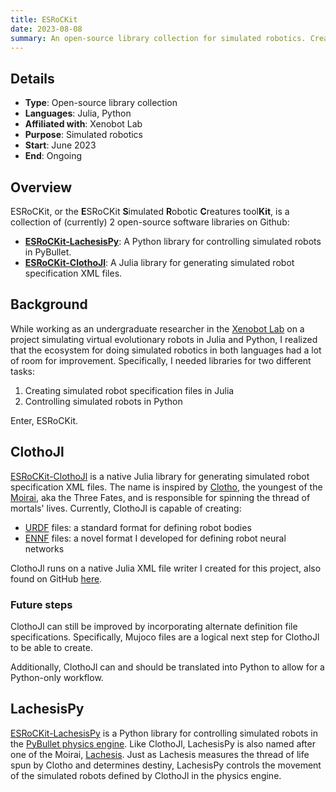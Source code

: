 ```yaml
---
title: ESRoCKit
date: 2023-08-08
summary: An open-source library collection for simulated robotics. Created during my time in the Xenobot lab. Jun 2023–Present.
---
```


## Details

- **Type**: Open-source library collection
- **Languages**: Julia, Python
- **Affiliated with**: Xenobot Lab
- **Purpose**: Simulated robotics
- **Start**: June 2023
- **End**: Ongoing

## Overview

ESRoCKit, or the **E**SRoCKit **S**imulated **R**obotic **C**reatures tool**Kit**, is a collection of (currently) 2 open-source software libraries on Github:

- [**ESRoCKit-LachesisPy**](https://github.com/ellifteria/ESRoCKit-LachesisPy): A Python library for controlling simulated robots in PyBullet.
- [**ESRoCKit-ClothoJl**](https://github.com/ellifteria/ESRoCKit-ClothoJl): A Julia library for generating simulated robot specification XML files.

## Background

While working as an undergraduate researcher in the [Xenobot Lab](https://xenobot.group) on a project simulating virtual evolutionary robots in Julia and Python, I realized that the ecosystem for doing simulated robotics in both languages had a lot of room for improvement.
Specifically, I needed libraries for two different tasks:

1. Creating simulated robot specification files in Julia
2. Controlling simulated robots in Python

Enter, ESRoCKit.

## ClothoJl

[ESRoCKit-ClothoJl](https://github.com/ellifteria/ESRoCKit-ClothoJl) is a native Julia library for generating simulated robot specification XML files.
The name is inspired by [Clotho](https://wikipedia.org/wiki/Clotho), the youngest of the [Moirai](https://wikipedia.org/wiki/Moirai), aka the Three Fates, and is responsible for spinning the thread of mortals' lives.
Currently, ClothoJl is capable of creating:

- [URDF](http://wiki.ros.org/urdf) files: a standard format for defining robot bodies
- [ENNF]() files: a novel format I developed for defining robot neural networks

ClothoJl runs on a native Julia XML file writer I created for this project, also found on GitHub [here](https://github.com/ellifteria/JuliaXMLWriter).

### Future steps

ClothoJl can still be improved by incorporating alternate definition file specifications.
Specifically, Mujoco files are a logical next step for ClothoJl to be able to create.

Additionally, ClothoJl can and should be translated into Python to allow for a Python-only workflow.

## LachesisPy

[ESRoCKit-LachesisPy](https://github.com/ellifteria/ESRoCKit-LachesisPy) is a Python library for controlling simulated robots in the [PyBullet physics engine](https://pybullet.org/).
Like ClothoJl, LachesisPy is also named after one of the Moirai, [Lachesis](https://wikipedia.org/wiki/Lachesis).
Just as Lachesis measures the thread of life spun by Clotho and determines destiny, LachesisPy controls the movement of the simulated robots defined by ClothoJl in the physics engine.
